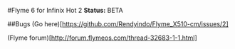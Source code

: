 #Flyme 6 for Infinix Hot 2
**Status:** BETA

##Bugs
(Go here)[https://github.com/Rendyindo/Flyme_X510-cm/issues/2]

(Flyme forum)[http://forum.flymeos.com/thread-32683-1-1.html]